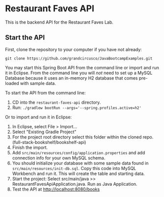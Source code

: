 # Restaurant Faves API
This is the backend API for the Restaurant Faves Lab.

## Start the API
First, clone the repository to your computer if you have not already:

`git clone https://github.com/grandcircusco/JavaBootcampExamples.git`

You may start this Spring Boot API from the command line or import and run it in Eclipse. From the command line you will *not* need to set up a MySQL Database because it uses an in-memory H2 database that comes pre-loaded with sample data.

To start the API from the command line:

1. CD into the `restaurant-faves-api` directory.
2. Run: `./gradlew bootRun --args='--spring.profiles.active=h2'`

Or to import and run it in Eclipse:

1. In Eclipse, select File > Import...
2. Select "Existing Gradle Project"
3. For the project root directory select this folder within the cloned repo. (full-stack-bookshelf/bookshelf-api)
4. Finish the import.
5. Add `src/main/resources/config/application.properties` and add connection info for your own MySQL schema.
6. You should initialize your database with some sample data found in `src/main/resources/init-db.sql`. Copy this code into MySQL Workbench and run it. This will create the table and starting data.
7. Start the project: Select src/main/java >> RestaurantFavesApiApplication.java. Run as Java Application.
8. Test the API at [http://localhost:8080/books](http://localhost:8080/books)

